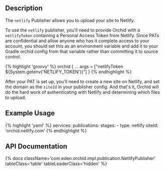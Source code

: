 ---
---

## Description

The `netlify` Publisher allows you to upload your site to Netlify.

To use the `netlify` publisher, you'll need to provide Orchid with a `netlifyToken` containing a Personal Access Token
from Netlify. Since PATs are confidential and allow anyone who has it complete access to your account, you should set 
this as an environment variable and add it to your Gradle orchid config from that variable rather than committing it to
source control.

{% highlight 'groovy' %}
orchid {
    ...
    args = ["netlifyToken ${System.getenv('NETLIFY_TOKEN')}"]
}
{% endhighlight %}

After your PAT is set up, you'll need to create a new site on Netlify, and set the domain as the `siteId` in your 
publisher config. And that's it, Orchid will do the hard work of authenticating with Netlify and determining which files
to upload.

## Example Usage

{% highlight 'yaml' %}
services:
  publications: 
    stages: 
      - type: netlify
        siteId: 'orchid.netlify.com'
{% endhighlight %}

## API Documentation

{% docs className='com.eden.orchid.impl.publication.NetlifyPublisher' tableClass='table' tableLeaderClass='hidden' %}
